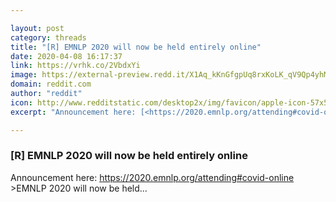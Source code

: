 ```yaml
---

layout: post
category: threads
title: "[R] EMNLP 2020 will now be held entirely online"
date: 2020-04-08 16:17:37
link: https://vrhk.co/2VbdxYi
image: https://external-preview.redd.it/X1Aq_kKnGfgpUq8rxKoLK_qV9Qp4yhM37LdBRJOkXR0.jpg?width=160&height=83.7696335079&auto=webp&crop=160:83.7696335079,smart&s=774cc0466f2c2c1e7d30458a884c877e64b2f6e0
domain: reddit.com
author: "reddit"
icon: http://www.redditstatic.com/desktop2x/img/favicon/apple-icon-57x57.png
excerpt: "Announcement here: [<https://2020.emnlp.org/attending#covid-online>](<https://2020.emnlp.org/attending#covid-online>) &gt;EMNLP 2020 will now be held..."

---
```


### [R] EMNLP 2020 will now be held entirely online

Announcement here: [<https://2020.emnlp.org/attending#covid-online>](<https://2020.emnlp.org/attending#covid-online>) &gt;EMNLP 2020 will now be held...